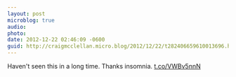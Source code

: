 ```yaml
---
layout: post
microblog: true
audio: 
photo: 
date: 2012-12-22 02:46:09 -0600
guid: http://craigmcclellan.micro.blog/2012/12/22/t282406659610013696.html
---
```

Haven't seen this in a long time. Thanks insomnia. [t.co/VWBv5nnN](http://t.co/VWBv5nnN)
